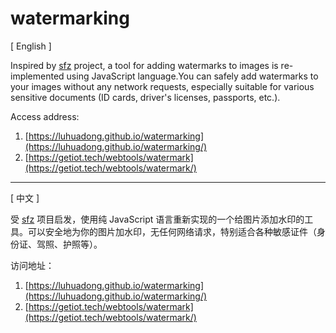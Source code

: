 # watermarking

[ English ]

Inspired by [sfz](https://github.com/joyqi/sfz) project, a tool for adding watermarks to images is re-implemented using JavaScript language.You can safely add watermarks to your images without any network requests, especially suitable for various sensitive documents (ID cards, driver's licenses, passports, etc.).

Access address:

1. [https://luhuadong.github.io/watermarking](https://luhuadong.github.io/watermarking/)
2. [https://getiot.tech/webtools/watermark](https://getiot.tech/webtools/watermark/)

---

[ 中文 ]

受 [sfz](https://github.com/joyqi/sfz) 项目启发，使用纯 JavaScript 语言重新实现的一个给图片添加水印的工具。可以安全地为你的图片加水印，无任何网络请求，特别适合各种敏感证件（身份证、驾照、护照等）。

访问地址：

1. [https://luhuadong.github.io/watermarking](https://luhuadong.github.io/watermarking/)
2. [https://getiot.tech/webtools/watermark](https://getiot.tech/webtools/watermark/)

